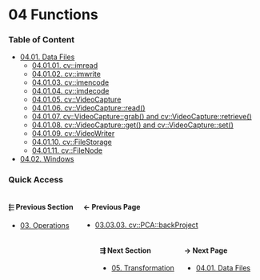 # 04 Functions

### Table of Content

* [04.01. Data Files](./01.data_files/00.README.md)
  * [04.01.01. cv::imread](./01.data_files/01.imread.md)
  * [04.01.02. cv::imwrite](./01.data_files/02.imwrite.md)
  * [04.01.03. cv::imencode](./01.data_files/03.imencode.md)
  * [04.01.04. cv::imdecode](./01.data_files/04.imdecode.md)
  * [04.01.05. cv::VideoCapture](./01.data_files/05.video-capture.md)
  * [04.01.06. cv::VideoCapture::read()](./01.data_files/06.video-read.md)
  * [04.01.07. cv::VideoCapture::grab() and cv::VideoCapture::retrieve()](./01.data_files/07.grab-retrieve.md)
  * [04.01.08. cv::VideoCapture::get() and cv::VideoCapture::set()](./01.data_files/08.get-set.md)
  * [04.01.09. cv::VideoWriter](./01.data_files/09.video-writer.md)
  * [04.01.10. cv::FileStorage](./01.data_files/10.file-storage.md)
  * [04.01.11. cv::FileNode](./01.data_files/11.file-node.md)
* [04.02. Windows](./02.windows/00.README.md)

### Quick Access

<div class="previous_section" style="float:left">

#### &#11057; Previous Section

* [03. Operations](./../03.operations/00.README.md)
</div>

<div class="previous_page" style="float:left;margin-left:20px;margin-right:20px">

#### &#8592; Previous Page

* [03.03.03. cv::PCA::backProject](./../03.operations/03.functors/03.pca-backproject.md)

</div>
<div class="next_page" style="float:right;margin-left:20px;margin-right:20px">

#### &#8594; Next Page

* [04.01. Data Files](./../04.functions/01.data_files/00.README.md)

</div>
<div class="next_section" style="float:right">

#### &#8694; Next Section

* [05. Transformation](./../05.transformation/00.README.md)

</div>
